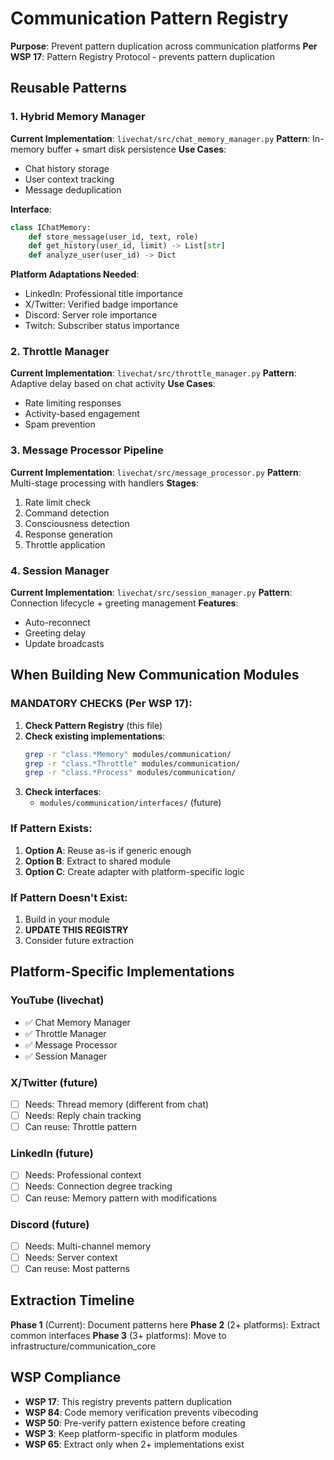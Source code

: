 # Communication Pattern Registry
**Purpose**: Prevent pattern duplication across communication platforms
**Per WSP 17**: Pattern Registry Protocol - prevents pattern duplication

## Reusable Patterns

### 1. Hybrid Memory Manager
**Current Implementation**: `livechat/src/chat_memory_manager.py`
**Pattern**: In-memory buffer + smart disk persistence
**Use Cases**: 
- Chat history storage
- User context tracking
- Message deduplication

**Interface**:
```python
class IChatMemory:
    def store_message(user_id, text, role)
    def get_history(user_id, limit) -> List[str]
    def analyze_user(user_id) -> Dict
```

**Platform Adaptations Needed**:
- LinkedIn: Professional title importance
- X/Twitter: Verified badge importance  
- Discord: Server role importance
- Twitch: Subscriber status importance

### 2. Throttle Manager
**Current Implementation**: `livechat/src/throttle_manager.py`
**Pattern**: Adaptive delay based on chat activity
**Use Cases**:
- Rate limiting responses
- Activity-based engagement
- Spam prevention

### 3. Message Processor Pipeline
**Current Implementation**: `livechat/src/message_processor.py`
**Pattern**: Multi-stage processing with handlers
**Stages**:
1. Rate limit check
2. Command detection
3. Consciousness detection
4. Response generation
5. Throttle application

### 4. Session Manager
**Current Implementation**: `livechat/src/session_manager.py`
**Pattern**: Connection lifecycle + greeting management
**Features**:
- Auto-reconnect
- Greeting delay
- Update broadcasts

## When Building New Communication Modules

### MANDATORY CHECKS (Per WSP 17):

1. **Check Pattern Registry** (this file)
2. **Check existing implementations**:
   ```bash
   grep -r "class.*Memory" modules/communication/
   grep -r "class.*Throttle" modules/communication/
   grep -r "class.*Process" modules/communication/
   ```
3. **Check interfaces**:
   - `modules/communication/interfaces/` (future)

### If Pattern Exists:
1. **Option A**: Reuse as-is if generic enough
2. **Option B**: Extract to shared module
3. **Option C**: Create adapter with platform-specific logic

### If Pattern Doesn't Exist:
1. Build in your module
2. **UPDATE THIS REGISTRY**
3. Consider future extraction

## Platform-Specific Implementations

### YouTube (livechat)
- ✅ Chat Memory Manager
- ✅ Throttle Manager
- ✅ Message Processor
- ✅ Session Manager

### X/Twitter (future)
- [ ] Needs: Thread memory (different from chat)
- [ ] Needs: Reply chain tracking
- [ ] Can reuse: Throttle pattern

### LinkedIn (future)
- [ ] Needs: Professional context
- [ ] Needs: Connection degree tracking
- [ ] Can reuse: Memory pattern with modifications

### Discord (future)
- [ ] Needs: Multi-channel memory
- [ ] Needs: Server context
- [ ] Can reuse: Most patterns

## Extraction Timeline

**Phase 1** (Current): Document patterns here
**Phase 2** (2+ platforms): Extract common interfaces
**Phase 3** (3+ platforms): Move to infrastructure/communication_core

## WSP Compliance
- **WSP 17**: This registry prevents pattern duplication
- **WSP 84**: Code memory verification prevents vibecoding
- **WSP 50**: Pre-verify pattern existence before creating
- **WSP 3**: Keep platform-specific in platform modules
- **WSP 65**: Extract only when 2+ implementations exist